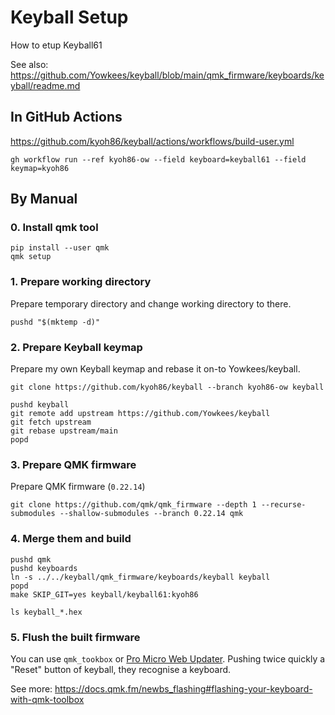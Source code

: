# Keyball Setup

How to etup Keyball61

See also: https://github.com/Yowkees/keyball/blob/main/qmk_firmware/keyboards/keyball/readme.md

## In GitHub Actions

https://github.com/kyoh86/keyball/actions/workflows/build-user.yml

```console
gh workflow run --ref kyoh86-ow --field keyboard=keyball61 --field keymap=kyoh86
```

## By Manual

### 0. Install qmk tool

```shell
pip install --user qmk
qmk setup
```

### 1. Prepare working directory

Prepare temporary directory and change working directory to there.

```shell
pushd "$(mktemp -d)"
```

### 2. Prepare Keyball keymap

Prepare my own Keyball keymap and rebase it on-to Yowkees/keyball.

```shell
git clone https://github.com/kyoh86/keyball --branch kyoh86-ow keyball

pushd keyball
git remote add upstream https://github.com/Yowkees/keyball
git fetch upstream
git rebase upstream/main
popd
```

### 3. Prepare QMK firmware

Prepare QMK firmware (`0.22.14`)

```shell
git clone https://github.com/qmk/qmk_firmware --depth 1 --recurse-submodules --shallow-submodules --branch 0.22.14 qmk
```

### 4. Merge them and build

```shell
pushd qmk
pushd keyboards
ln -s ../../keyball/qmk_firmware/keyboards/keyball keyball
popd
make SKIP_GIT=yes keyball/keyball61:kyoh86

ls keyball_*.hex
```

### 5. Flush the built firmware

You can use `qmk_tookbox` or [Pro Micro Web Updater](https://sekigon-gonnoc.github.io/promicro-web-updater/index.html).
Pushing twice quickly a "Reset" button of keyball, they recognise a keyboard.

See more: https://docs.qmk.fm/newbs_flashing#flashing-your-keyboard-with-qmk-toolbox
